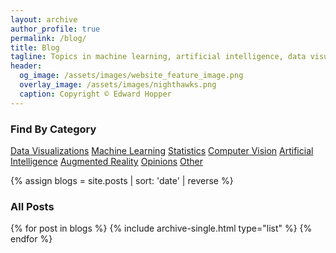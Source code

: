 ```yaml
---
layout: archive
author_profile: true
permalink: /blog/
title: Blog
tagline: Topics in machine learning, artificial intelligence, data visualizations, and general tech trends
header:
  og_image: /assets/images/website_feature_image.png
  overlay_image: /assets/images/nighthawks.png
  caption: Copyright © Edward Hopper
---
```


<div class="grid__wrapper">
  <h3 class="archive__subtitle">Find By Category</h3>
  <a class= "category-button c" href="/categories/datavis">Data Visualizations</a>
  <a class= "category-button d" href="/categories/ml">Machine Learning</a>
  <a class= "category-button f" href="/categories/stats">Statistics</a>
  <a class= "category-button g" href="/categories/cv">Computer Vision</a>
  <a class= "category-button h" href="/categories/ai">Artificial Intelligence</a>
  <a class= "category-button b" href="/categories/ar">Augmented Reality</a>
  <a class= "category-button a" href="/categories/opinions">Opinions</a>
  <a class= "category-button e" href="/categories/other">Other</a>
</div>

{% assign blogs = site.posts | sort: 'date' | reverse  %}
<div class="grid__wrapper">
  <h3 class="archive__subtitle">All Posts</h3>
  {% for post in blogs %}
    {% include archive-single.html type="list" %}
  {% endfor %}
</div>